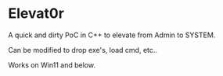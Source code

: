 # Elevat0r

A quick and dirty PoC in C++ to elevate from Admin to SYSTEM.

Can be modified to drop exe's, load cmd, etc..

Works on Win11 and below.
